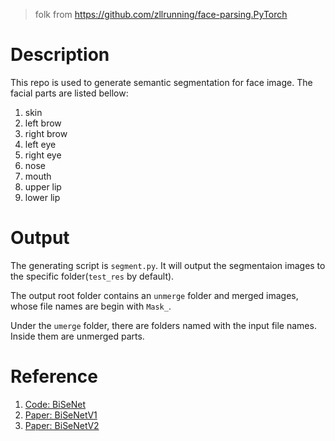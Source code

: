 > folk from https://github.com/zllrunning/face-parsing.PyTorch

# Description
This repo is used to generate semantic segmentation for face image.
The facial parts are listed bellow:
1. skin
2. left brow
3. right brow
4. left eye
5. right eye
6. nose
7. mouth
8. upper lip
9. lower lip

# Output
The generating script is `segment.py`. It will output the segmentaion images to
the specific folder(`test_res` by default).

The output root folder contains an `unmerge` folder and merged images, whose file
names are begin with `Mask_`.

Under the `umerge` folder, there are folders named with the input file names.
Inside them are unmerged parts.

# Reference
1. [Code: BiSeNet](https://github.com/CoinCheung/BiSeNet)
2. [Paper: BiSeNetV1](https://arxiv.org/abs/1808.00897)
3. [Paper: BiSeNetV2](https://arxiv.org/abs/2004.02147)
